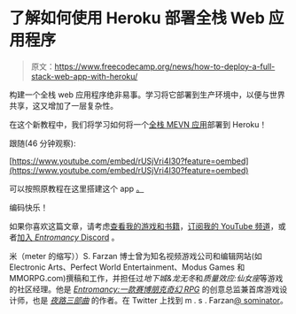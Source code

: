 # 了解如何使用 Heroku 部署全栈 Web 应用程序

> 原文：<https://www.freecodecamp.org/news/how-to-deploy-a-full-stack-web-app-with-heroku/>

构建一个全栈 web 应用程序绝非易事。学习将它部署到生产环境中，以便与世界共享，这又增加了一层复杂性。

在这个新教程中，我们将学习如何将一个[全栈 MEVN 应用](https://www.freecodecamp.org/news/build-a-full-stack-mevn-app/)部署到 Heroku！

跟随(46 分钟观察):

[https://www.youtube.com/embed/rUSjVri4I30?feature=oembed](https://www.youtube.com/embed/rUSjVri4I30?feature=oembed)

可以按照原教程在这里搭建这个 app [。](https://www.freecodecamp.org/news/build-a-full-stack-mevn-app/)

编码快乐！

如果你喜欢这篇文章，请考虑[查看我的游戏和书籍](https://www.nightpathpub.com/)，[订阅我的 YouTube 频道](https://www.youtube.com/msfarzan?sub_confirmation=1)，或者[加入 *Entromancy* Discord](https://discord.gg/RF6k3nB) 。

米（meter 的缩写））S. Farzan 博士曾为知名视频游戏公司和编辑网站(如 Electronic Arts、Perfect World Entertainment、Modus Games 和 MMORPG.com)撰稿和工作，并担任过*地下城&龙无冬*和*质量效应:仙女座*等游戏的社区经理。他是 *[Entromancy:一款赛博朋克奇幻 RPG](https://www.nightpathpub.com/rpg)* 的创意总监兼首席游戏设计师，也是 *[夜路三部曲](http://nightpathpub.com/books)* 的作者。在 Twitter 上找到 m . s . Farzan[@ sominator](https://twitter.com/sominator)。